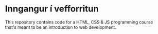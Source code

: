 # Inngangur í vefforritun

This repository contains code for a HTML, CSS & JS programming course that's meant to be an introduction to web development.
